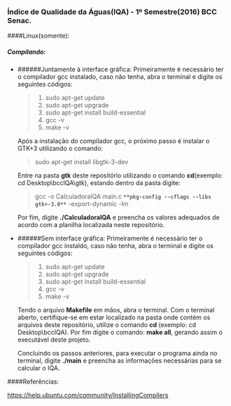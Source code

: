 ### Índice de Qualidade da Águas(IQA) - 1º Semestre(2016) BCC Senac.
####Linux(somente):

##### Compilando:

- ######Juntamente à interface gráfica:
  Primeiramente é necessário ter o compilador gcc instalado, caso não tenha, abra o terminal e digite os seguintes códigos:
  
  >  1.  sudo apt-get update 
  >  2.  sudo apt-get upgrade
  >  3.  sudo apt-get install build-essential
  >  4.  gcc -v
  >  5.  make -v

  Após a instalação do compilador gcc, o próximo passo é instalar o GTK+3 utilizando o comando:
  > sudo apt-get install libgtk-3-dev
  
  Entre na pasta **gtk** deste repositório utilizando o comando **cd**(exemplo: cd Desktop\bccIQA\gtk), estando dentro da pasta digite: 
  > gcc -o CalculadoraIQA main.c **`**pkg-config --cflags --libs gtk+-3.0**`** -export-dynamic -lm
  
  Por fim, digite **./CalculadoraIQA** e preencha os valores adequados de acordo com a planilha localizada neste repositório.

- ######Sem interface gráfica:
  Primeiramente é necessário ter o compilador gcc instaldo, caso não tenha, abra o terminal e digite os seguintes códigos:
  >  1.  sudo apt-get update 
  >  2.  sudo apt-get upgrade
  >  3.  sudo apt-get install build-essential
  >  4.  gcc -v
  >  5.  make -v

  Tendo o arquivo **Makefile** em mãos, abra o terminal. Com o terminal aberto, certifique-se em estar localizado na pasta onde contém os arquivos deste repositório, utilize o comando **cd** (exemplo: cd Desktop\bccIQA). Por fim digite o comando: **make all**, gerando assim o executável deste projeto.

  Concluindo os passos anteriores, para executar o programa ainda no terminal, digite **./main** e preencha as informações necessárias para se calcular o IQA.
  
 ####Referências:
  
 https://help.ubuntu.com/community/InstallingCompilers
